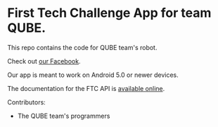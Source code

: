 # First Tech Challenge App for team QUBE.
This repo contains the code for QUBE team's robot.

Check out [our Facebook](https://www.facebook.com/qubeteam/).

Our app is meant to work on Android 5.0 or newer devices.

The documentation for the FTC API is [available online](http://ftctechnh.github.io/ftc_app/doc/javadoc/index.html).

Contributors: 
* The QUBE team's programmers
